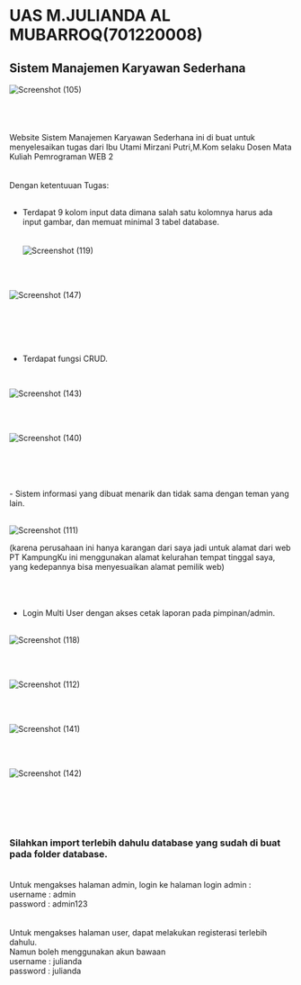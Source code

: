 # UAS M.JULIANDA AL MUBARROQ(701220008) <br>
## Sistem Manajemen Karyawan Sederhana
![Screenshot (105)](https://github.com/Mr07Nandut/UASM.JULIANDA-701220008-ALMUBARROQ/assets/147566714/88ded801-c2d4-42e7-888f-102f9b76c9a8)
<br>
<br>
<br>
<br>
<br>
Website Sistem Manajemen Karyawan Sederhana ini di buat untuk menyelesaikan tugas dari Ibu Utami Mirzani Putri,M.Kom selaku Dosen Mata Kuliah Pemrograman WEB 2
<br>
<br>
<br>
Dengan ketentuuan Tugas: <br><br>

- Terdapat 9 kolom input data dimana salah satu kolomnya harus ada input gambar, dan memuat minimal 3 tabel database. <br><br><br>
![Screenshot (119)](https://github.com/Mr07Nandut/UASM.JULIANDA-701220008-ALMUBARROQ/assets/147566714/28ed4374-81e5-4695-acc2-2ae0fca680db)
<br>
<br>

 ![Screenshot (147)](https://github.com/Mr07Nandut/UASM.JULIANDA-701220008-ALMUBARROQ/assets/147566714/011dc058-8776-4527-be41-2aea16f9454c)

<br>
<br>
<br>
<br>

- Terdapat fungsi CRUD.<br>
<br>

![Screenshot (143)](https://github.com/Mr07Nandut/UASM.JULIANDA-701220008-ALMUBARROQ/assets/147566714/ed66853b-202d-46bd-bc32-e39ec3dd6abb)

<br>
<br>

![Screenshot (140)](https://github.com/Mr07Nandut/UASM.JULIANDA-701220008-ALMUBARROQ/assets/147566714/e7fc1fd0-71f7-47f0-8de9-65713cb9dca5)

<br>
<br>
<br>
<br>
- Sistem informasi yang dibuat menarik dan tidak sama dengan teman yang lain.<br><br>

![Screenshot (111)](https://github.com/Mr07Nandut/UASM.JULIANDA-701220008-ALMUBARROQ/assets/147566714/95722483-e307-45b6-8d57-58065e0f4702)

(karena perusahaan ini hanya karangan dari saya jadi untuk alamat dari web PT KampungKu ini menggunakan alamat kelurahan tempat tinggal saya, yang kedepannya bisa menyesuaikan alamat pemilik web) 
<br>
<br>
<br>
<br>

- Login Multi User dengan akses cetak laporan pada pimpinan/admin.<br><br>

![Screenshot (118)](https://github.com/Mr07Nandut/UASM.JULIANDA-701220008-ALMUBARROQ/assets/147566714/17190a1c-d95c-4947-8314-7aca5d23a280)

<br>
<br>

![Screenshot (112)](https://github.com/Mr07Nandut/UASM.JULIANDA-701220008-ALMUBARROQ/assets/147566714/a0a9a1e4-f224-4c11-8f5e-6424035cf281)

<br>
<br>

![Screenshot (141)](https://github.com/Mr07Nandut/UASM.JULIANDA-701220008-ALMUBARROQ/assets/147566714/441e9d1f-e6ae-4119-85ce-4a6da59d2a53)

<br>
<br>

![Screenshot (142)](https://github.com/Mr07Nandut/UASM.JULIANDA-701220008-ALMUBARROQ/assets/147566714/f6cfe402-3f65-40d4-9dd8-eb1903cfd759)

<br>
<br>
<br>
<br>

### Silahkan import terlebih dahulu database yang sudah di buat pada folder database. <br><br>

Untuk mengakses halaman admin, login ke halaman login admin :<br>
username : admin	<br>
password : admin123 <br>
<br>
<br>
Untuk mengakses halaman user, dapat melakukan registerasi terlebih dahulu.<br>
Namun boleh menggunakan akun bawaan <br>
username : julianda<br>
password : julianda<br>

